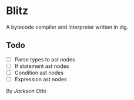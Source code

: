 # Blitz

A bytecode compiler and interpreter written in zig.

## Todo

- [ ] Parse types to ast nodes
- [ ] If statement ast nodes
- [ ] Condition ast nodes
- [ ] Expression ast nodes

By _Jackson Otto_
